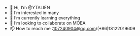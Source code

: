 - 👋 Hi, I’m @YTALIEN
- 👀 I’m interested in many
- 🌱 I’m currently learning everything
- 💞️ I’m looking to collaborate on MOEA
- 📫 How to reach me :107240904@qq.com/(+86)18122019609

<!---
YTALIEN/YTALIEN is a ✨ special ✨ repository because its `README.md` (this file) appears on your GitHub profile.
You can click the Preview link to take a look at your changes.
--->
